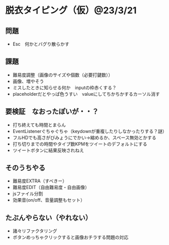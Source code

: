 # 脱衣タイピング（仮）@23/3/21
  
## 問題
* Esc　何かとバグり散らかす

## 課題
* 難易度調整（画像のサイズや個数（必要打鍵数））
* 画像、増やそう
* ミスしたときに知らせる何か　inputの枠赤くする？
* placeholderだとやっぱ色うすい　valueにしてちかちかするカーソル消す
  
## 要検証　なおったぽいが・・？
* 打ち終えても時間とまらん
* EventListenerぐちゃぐちゃ（keydownが重複したりしなかったりする？謎）
* フルHDでも高さがびみょうにでかい→縮めるか、スペース無効とかする
* 打ち切りまでの時間やタイプ数KPMをツイートのデフォルトにする
* ツイートボタンに結果反映されねえ
  
## そのうちやる
* 難易度EXTRA（すべきー）
* 難易度EDIT（自由難易度・自由画像）
* jsファイル分割
* 効果音(on/off、音量調整もセット）
  
## たぶんやらない（やれない）
* 諸々リファクタリング
* ボタンめっちゃクリックすると画像おチラする問題の対応
